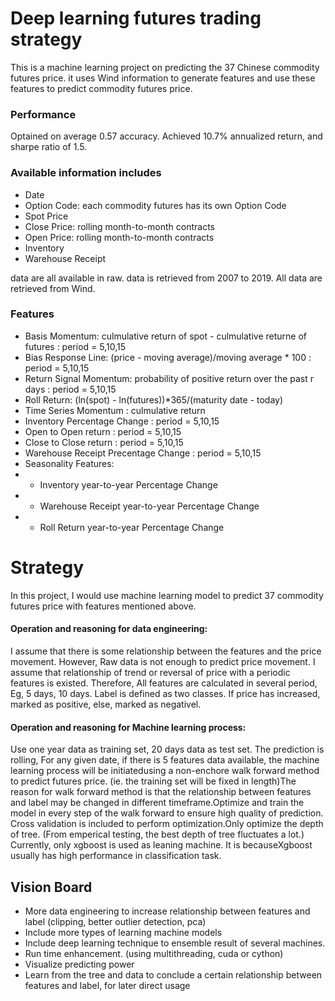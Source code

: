# Deep learning futures trading strategy

This is a machine learning project on predicting the 37 Chinese commodity futures price. it uses Wind information to generate features and use these features to predict commodity futures price.

### Performance
Optained on average 0.57 accuracy. Achieved 10.7% annualized return, and sharpe ratio of 1.5.

### Available information includes
- Date
- Option Code: each commodity futures has its own Option Code
- Spot Price
- Close Price: rolling month-to-month contracts
- Open Price: rolling month-to-month contracts
- Inventory
- Warehouse Receipt

data are all available in raw. data is retrieved from 2007 to 2019. All data are retrieved from Wind.

### Features
- Basis Momentum: culmulative return of spot - culmulative returne of futures : period = 5,10,15
- Bias Response Line: (price - moving average)/moving average * 100 : period = 5,10,15
- Return Signal Momentum: probability of positive return over the past r days : period = 5,10,15
- Roll Return: (ln(spot) - ln(futures))*365/(maturity date - today)
- Time Series Momentum : culmulative return 
- Inventory Percentage Change : period = 5,10,15
- Open to Open return : period = 5,10,15
- Close to Close return : period = 5,10,15
- Warehouse Receipt Precentage Change : period = 5,10,15
- Seasonality Features:
 - - Inventory year-to-year Percentage Change
 - - Warehouse Receipt year-to-year Percentage Change
 - - Roll Return year-to-year Percentage Change

# Strategy
In this project, I would use machine learning model to predict 37 commodity futures price with features mentioned above.

#### Operation and reasoning for data engineering: 
 I assume that there is some relationship between the features and the price movement. However, Raw data is not enough to predict price movement. I assume that relationship of trend or reversal of price with a periodic features is existed. Therefore, All features are calculated in several period, Eg, 5 days, 10 days. Label is defined as two classes. If price has increased, marked as positive, else, marked as negativel.

#### Operation and reasoning for Machine learning process: 
Use one year data as training set, 20 days data as test set. The prediction is rolling, For any given date, if there is 5 features data available, the machine learning process will be initiatedusing a non-enchore walk forward method to predict futures price. (ie. the training set will be fixed in length)The reason for walk forward method is that the relationship between features and label may be changed in different timeframe.Optimize and train the model in every step of the walk forward to ensure high quality of prediction. Cross validation is included to perform optimization.Only optimize the depth of tree. (From emperical testing, the best depth of tree fluctuates a lot.) Currently, only xgboost is used as leaning machine. It is becauseXgboost usually has high performance in classification task. 

## Vision Board
- More data engineering to increase relationship between features and label (clipping, better outlier detection, pca)
- Include more types of learning machine models
- Include deep learning technique to ensemble result of several machines.
- Run time enhancement. (using multithreading, cuda or cython)
- Visualize predicting power
- Learn from the tree and data to conclude a certain relationship between features and label, for later direct usage
